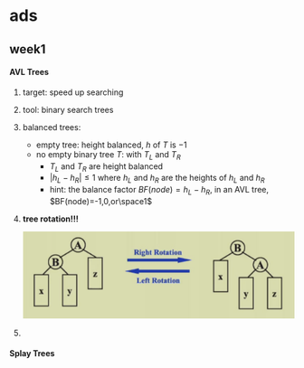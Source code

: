 # ads

## week1

#### AVL Trees

1. target: speed up searching

2. tool: binary search trees

3. balanced trees: 

   - empty tree: height balanced, $h$ of $T$ is $-1$
   - no empty binary tree $T$: with $T_L$ and $T_R$
     - $T_L$ and $T_R$ are height balanced
     - $|h_L-h_R|\leqslant1$ where $h_L$ and $h_R$ are the heights of $h_L$ and $h_R$
     - hint: the balance factor $BF(node)=h_L-h_R$, in an AVL tree, $BF(node)=-1,0,or\space1$

4. **tree rotation!!!**

   ![image-20230305125610316](image/ads/image-20230305125610316.png)

5. 

#### Splay Trees